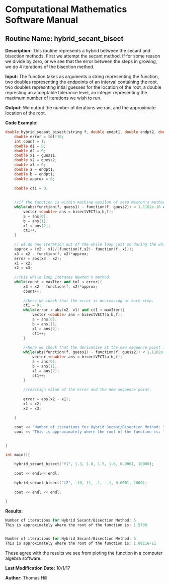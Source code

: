 # Computational Mathematics Software Manual

## **Routine Name:** hybrid_secant_bisect

**Description:** This routine represents a hybrid between the secant and bisection
methods.  First we attempt the secant method.  If for some reason we divide by zero, 
or we see that the error between the steps in growing, we do 4 iterations of the 
bisection method. 

**Input:**  The function takes as arguments a string representing the function,
two doubles representing the endpoints of an interval containing the root,
two doubles represnting intial guesses for the location of the root, 
a double represting an acceptable tolerance level,
an integer representing the maximum number of iterations we wish to run.  

**Output:**  We output the number of iterations we ran, and the approximate location of
the root. 


**Code Example:** 

```C++
double hybrid_secant_bisect(string f, double endpt1, double endpt2, double guess1, double guess2, double tol, int maxIter){
    double error = tol*10;
    int count = 1; 
    double d1 = 0; 
    double d2 = 0; 
    double x1 = guess1; 
    double x2 = guess2; 
    double x3 = 0;
    double a = endpt1;
    double b = endpt1; 
    double approx = 0; 
   
    double ct1 = 0;
    
    
    //if the function is within machine epsilon of zero Newton's method fails, so we try bisection  
    while(abs(function(f, guess1) - function(f, guess2)) < 1.1102e-16 and ct1 < maxIter){
        vector <double> ans = bisectVECT(a,b,f);
        a = ans[0];
        b = ans[1];
        x1 = ans[2];
        ct1++; 
    }
    
    // we do one iteration out of the while loop just so during the while loop we can compare the error between each step.
    approx = (x2 - x1)/(function(f,x2)- function(f, x1));
    x3 = x2 - function(f, x2)*approx;
    error = abs(x3 - x2); 
    x1 = x2;
    x2 = x3;
    
    //this while loop iterates Newton's method. 
    while(count < maxIter and tol < error){
        x3 = x2 - function(f, x2)*approx;
        count++;
        
        //here we check that the error is decreasing at each step.
        ct1 = 0; 
        while(error < abs(x2- x1) and ct1 < maxIter){
            vector <double> ans = bisectVECT(a,b,f);
            a = ans[0];
            b = ans[1];
            x1 = ans[2];
            ct1++; 
        }
        
        //here we check that the derivative at the new sequence point is not within machine precision of zero.
        while(abs(function(f, guess1) - function(f, guess2)) < 1.1102e-16 and ct1 < maxIter){
            vector <double> ans = bisectVECT(a,b,f);
            a = ans[0];
            b = ans[1];
            x1 = ans[2];
            ct1++; 
        }
        
        //reassign value of the error and the new sequence point.
        
        error = abs(x2 - x1);
        x1 = x2;
        x2 = x3; 
        
    }
    
    cout << "Number of iterations for Hybrid Secant/Bisection Method: " << count << endl; 
    cout << "This is approximately where the root of the function is: " << x3 << endl; 

    
}

int main(){
 
    hybrid_secant_bisect("f1", 1.3, 1.8, 1.5, 1.6, 0.0001, 10000);
    
    cout << endl<< endl; 
    
    hybrid_secant_bisect("f2", -10, 11, .1, -.1, 0.0001, 1000);
    
    cout << endl << endl;
    
}

```

**Results:** 
```C++
Number of iterations for Hybrid Secant/Bisection Method: 5
This is approximately where the root of the function is: 1.5708


Number of iterations for Hybrid Secant/Bisection Method: 5
This is approximately where the root of the function is: 1.8811e-11

```
These agree with the results we see from ploting the function in a computer algebra 
software. 

**Last Modification Date:** 10/1/17

**Author:** Thomas Hill
